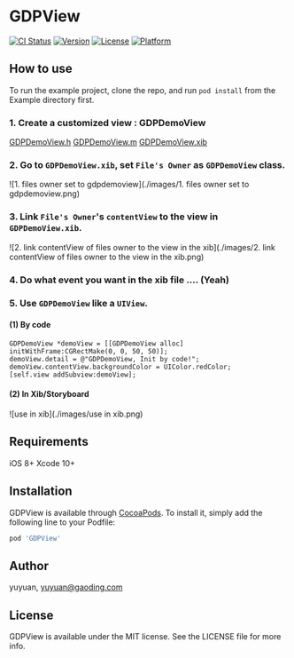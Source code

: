 # GDPView

[![CI Status](https://img.shields.io/travis/yuyuan/GDPView.svg?style=flat)](https://travis-ci.org/yuyuan/GDPView)
[![Version](https://img.shields.io/cocoapods/v/GDPView.svg?style=flat)](https://cocoapods.org/pods/GDPView)
[![License](https://img.shields.io/cocoapods/l/GDPView.svg?style=flat)](https://cocoapods.org/pods/GDPView)
[![Platform](https://img.shields.io/cocoapods/p/GDPView.svg?style=flat)](https://cocoapods.org/pods/GDPView)

## How to use

To run the example project, clone the repo, and run `pod install` from the Example directory first.
### 1. Create a customized view : GDPDemoView
[GDPDemoView.h](./GDPDemoView.h) 
[GDPDemoView.m](./GDPDemoView.m)
[GDPDemoView.xib](./GDPDemoView.xib)
### 2. Go to `GDPDemoView.xib`, set `File's Owner` as `GDPDemoView` class.  

![1. files owner set to gdpdemoview](./images/1. files owner set to gdpdemoview.png)

### 3. Link `File's Owner`'s `contentView` to the view in `GDPDemoView.xib`.
![2. link contentView of files owner to the view in the xib](./images/2. link contentView of files owner to the view in the xib.png)

### 4. Do what event you want in the xib file .... (Yeah)

### 5. Use `GDPDemoView` like a `UIView`.
#### (1) By code
```objc
GDPDemoView *demoView = [[GDPDemoView alloc] initWithFrame:CGRectMake(0, 0, 50, 50)];
demoView.detail = @"GDPDemoView, Init by code!";
demoView.contentView.backgroundColor = UIColor.redColor;
[self.view addSubview:demoView];
```
#### (2) In Xib/Storyboard
![use in xib](./images/use in xib.png)

## Requirements
iOS 8+
Xcode 10+

## Installation

GDPView is available through [CocoaPods](https://cocoapods.org). To install
it, simply add the following line to your Podfile:

```ruby
pod 'GDPView'
```

## Author

yuyuan, yuyuan@gaoding.com

## License

GDPView is available under the MIT license. See the LICENSE file for more info.
